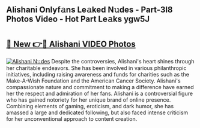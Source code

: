 ## Alishani Onlyf𝚊ns Le𝚊ked N𝚞des - Part-3I8 Photos Video - Hot Part Le𝚊ks ygw5J

# <h2><a href="http://ab27665.deff.icu/?id=Alishani">🔗 New 👉🔴 Alishani VIDEO Photos</a></h2>

[![Alishani N𝚞des](https://i.imgur.com/rIISA9y.gif)](http://ab27665.deff.icu/?id=Alishani)
Despite the controversies, Alishani's heart shines through her charitable endeavors. She has been involved in various philanthropic initiatives, including raising awareness and funds for charities such as the Make-A-Wish Foundation and the American Cancer Society. Alishani's compassionate nature and commitment to making a difference have earned her the respect and admiration of her fans. Alishani is a controversial figure who has gained notoriety for her unique brand of online presence. Combining elements of gaming, eroticism, and dark humor, she has amassed a large and dedicated following, but also faced intense criticism for her unconventional approach to content creation.
